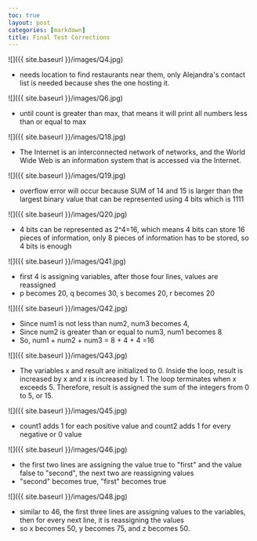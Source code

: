 ```yaml
---
toc: true
layout: post
categories: [markdown]
title: Final Test Corrections
---
```

![]({{ site.baseurl }}/images/Q4.jpg)
- needs location to find restaurants near them, only Alejandra's contact list is needed because shes the one hosting it.

![]({{ site.baseurl }}/images/Q6.jpg)
- until count is greater than max, that means it will print all numbers less than or equal to max

![]({{ site.baseurl }}/images/Q18.jpg)
- The Internet is an interconnected network of networks, and the World Wide Web is an information system that is accessed via the Internet.

![]({{ site.baseurl }}/images/Q19.jpg)
- overflow error will occur because SUM of 14 and 15 is larger than the largest binary value that can be represented using 4 bits which is 1111 

![]({{ site.baseurl }}/images/Q20.jpg)
- 4 bits can be represented as 2^4=16, which means 4 bits can store 16 pieces of information, only 8 pieces of information has to be stored, so 4 bits is enough

![]({{ site.baseurl }}/images/Q41.jpg)
- first 4 is assigning variables, after those four lines, values are reassigned
- p becomes 20, q becomes 30, s becomes 20, r becomes 20

![]({{ site.baseurl }}/images/Q42.jpg)
- Since num1 is not less than num2, num3 becomes 4, 
- Since num2 is greater than or equal to num3, num1 becomes 8
- So, num1 + num2 + num3 = 8 + 4 + 4 =16

![]({{ site.baseurl }}/images/Q43.jpg)
- The variables x and result are initialized to 0. Inside the loop, result is increased by x and x is increased by 1. The loop terminates when x exceeds 5. Therefore, result is assigned the sum of the integers from 0 to 5, or 15.

![]({{ site.baseurl }}/images/Q45.jpg)
- count1 adds 1 for each positive value and count2 adds 1 for every negative or 0 value

![]({{ site.baseurl }}/images/Q46.jpg)
- the first two lines are assigning the value true to "first" and the value false to "second", the next two are reassigning values
- "second" becomes true, "first" becomes true

![]({{ site.baseurl }}/images/Q48.jpg)
- similar to 46, the first three lines are assigning values to the variables, 
then for every next line, it is reassigning the values
- so x becomes 50, y becomes 75, and z becomes 50.